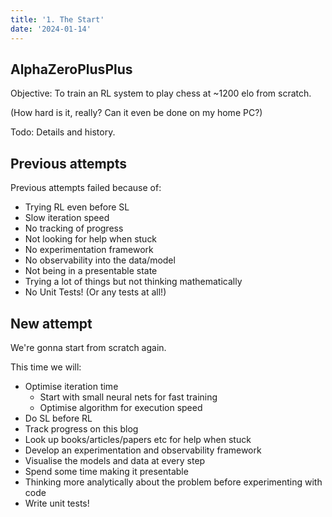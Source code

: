 ```yaml
---
title: '1. The Start'
date: '2024-01-14'
---
```


##  AlphaZeroPlusPlus

Objective: To train an RL system to play chess at ~1200 elo from scratch.

(How hard is it, really? Can it even be done on my home PC?)

Todo: Details and history.

## Previous attempts

Previous attempts failed because of:

- Trying RL even before SL
- Slow iteration speed
- No tracking of progress
- Not looking for help when stuck
- No experimentation framework
- No observability into the data/model
- Not being in a presentable state
- Trying a lot of things but not thinking mathematically
- No Unit Tests! (Or any tests at all!)

## New attempt

We're gonna start from scratch again.

This time we will:

- Optimise iteration time
    - Start with small neural nets for fast training
    - Optimise algorithm for execution speed
- Do SL before RL
- Track progress on this blog
- Look up books/articles/papers etc for help when stuck
- Develop an experimentation and observability framework
- Visualise the models and data at every step
- Spend some time making it presentable
- Thinking more analytically about the problem before experimenting with code
- Write unit tests!
